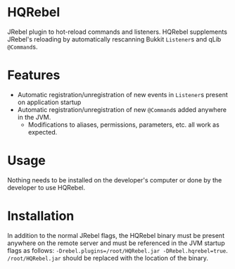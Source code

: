 # HQRebel
JRebel plugin to hot-reload commands and listeners. HQRebel supplements JRebel's reloading by automatically rescanning Bukkit `Listener`s and qLib `@Command`s.

# Features

* Automatic registration/unregistration of new events in `Listener`s present on application startup
* Automatic registration/unregistration of new `@Command`s added anywhere in the JVM.
    * Modifications to aliases, permissions, parameters, etc. all work as expected.

# Usage

Nothing needs to be installed on the developer's computer or done by the developer to use HQRebel.

# Installation

In addition to the normal JRebel flags, the HQRebel binary must be present anywhere on the remote server and must be referenced
in the JVM startup flags as follows: `-Drebel.plugins=/root/HQRebel.jar -DRebel.hqrebel=true`. `/root/HQRebel.jar` should be replaced with the location of the binary.
